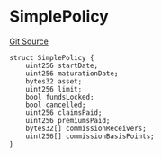 # SimplePolicy
[Git Source](https://github.com/nayms/contracts-v3/blob/0aa70a4d39a9875c02cd43cc38c09012f52d800e/src/shared/FreeStructs.sol)


```solidity
struct SimplePolicy {
    uint256 startDate;
    uint256 maturationDate;
    bytes32 asset;
    uint256 limit;
    bool fundsLocked;
    bool cancelled;
    uint256 claimsPaid;
    uint256 premiumsPaid;
    bytes32[] commissionReceivers;
    uint256[] commissionBasisPoints;
}
```

